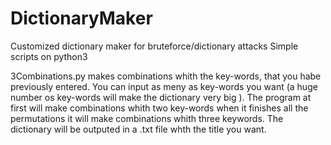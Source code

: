 # DictionaryMaker
Customized dictionary maker for bruteforce/dictionary attacks
Simple scripts on python3

3Combinations.py makes combinations whith the key-words, that you habe previously entered. You can input as meny as key-words you want (a huge number os key-words will make the dictionary very big ). The program at first will make combinations whith two key-words when it finishes all the permutations it will make combinations whith three keywords. The dictionary will be outputed in a .txt file whth the title you want.


